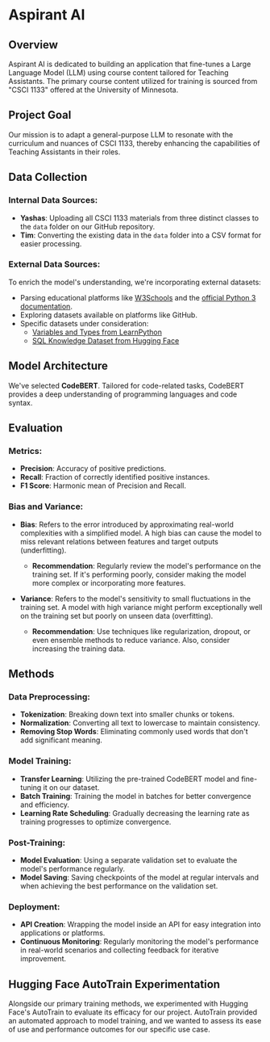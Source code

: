 # Aspirant AI

## Overview
Aspirant AI is dedicated to building an application that fine-tunes a Large Language Model (LLM) using course content tailored for Teaching Assistants. The primary course content utilized for training is sourced from "CSCI 1133" offered at the University of Minnesota.

## Project Goal
Our mission is to adapt a general-purpose LLM to resonate with the curriculum and nuances of CSCI 1133, thereby enhancing the capabilities of Teaching Assistants in their roles.

## Data Collection

### Internal Data Sources:
- **Yashas**: Uploading all CSCI 1133 materials from three distinct classes to the `data` folder on our GitHub repository.
- **Tim**: Converting the existing data in the `data` folder into a CSV format for easier processing.

### External Data Sources:
To enrich the model's understanding, we're incorporating external datasets:
- Parsing educational platforms like [W3Schools](https://www.w3schools.com/) and the [official Python 3 documentation](https://docs.python.org/3/).
- Exploring datasets available on platforms like GitHub.
- Specific datasets under consideration:
  - [Variables and Types from LearnPython](https://www.learnpython.org/en/Variables_and_Types)
  - [SQL Knowledge Dataset from Hugging Face](https://huggingface.co/datasets/knowrohit07/know_sql)

## Model Architecture
We've selected **CodeBERT**. Tailored for code-related tasks, CodeBERT provides a deep understanding of programming languages and code syntax.

## Evaluation

### Metrics:
- **Precision**: Accuracy of positive predictions.
- **Recall**: Fraction of correctly identified positive instances.
- **F1 Score**: Harmonic mean of Precision and Recall.

### Bias and Variance:
- **Bias**: Refers to the error introduced by approximating real-world complexities with a simplified model. A high bias can cause the model to miss relevant relations between features and target outputs (underfitting).
  - **Recommendation**: Regularly review the model's performance on the training set. If it's performing poorly, consider making the model more complex or incorporating more features.
  
- **Variance**: Refers to the model's sensitivity to small fluctuations in the training set. A model with high variance might perform exceptionally well on the training set but poorly on unseen data (overfitting).
  - **Recommendation**: Use techniques like regularization, dropout, or even ensemble methods to reduce variance. Also, consider increasing the training data.

## Methods

### Data Preprocessing:
- **Tokenization**: Breaking down text into smaller chunks or tokens.
- **Normalization**: Converting all text to lowercase to maintain consistency.
- **Removing Stop Words**: Eliminating commonly used words that don't add significant meaning.

### Model Training:
- **Transfer Learning**: Utilizing the pre-trained CodeBERT model and fine-tuning it on our dataset.
- **Batch Training**: Training the model in batches for better convergence and efficiency.
- **Learning Rate Scheduling**: Gradually decreasing the learning rate as training progresses to optimize convergence.

### Post-Training:
- **Model Evaluation**: Using a separate validation set to evaluate the model's performance regularly.
- **Model Saving**: Saving checkpoints of the model at regular intervals and when achieving the best performance on the validation set.

### Deployment:
- **API Creation**: Wrapping the model inside an API for easy integration into applications or platforms.
- **Continuous Monitoring**: Regularly monitoring the model's performance in real-world scenarios and collecting feedback for iterative improvement.

## Hugging Face AutoTrain Experimentation

Alongside our primary training methods, we experimented with Hugging Face's AutoTrain to evaluate its efficacy for our project. AutoTrain provided an automated approach to model training, and we wanted to assess its ease of use and performance outcomes for our specific use case.

